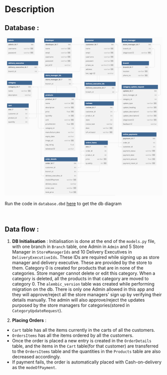 # Description

## Database : 

![db](/static/img/dbdiagram.jpg)

Run the code in `database.dbd` [here](https://dbdiagram.io/) to get the db diagram

<br>

## Data flow :

1. <b>DB Initialisation</b> : Initialisation is done at the end of the `models.py` file, with one branch in `Branch` table, one Admin in `Admin` and 5 Store Manager in `StoreManagerIds` and 10 Delivery Executives in `DeliveryExecutiveIds`. These IDs are required while signing up as store manager and delivery executive. These are provided by the store to them. Category 0 is created for products that are in none of the categories. Store manger cannot delete or edit this category. When a category is deleted, all the products in that category are moved to category 0. The `alembic_version` table was created while performing migration on the db. There is only one Admin allowed in this app and they will approve/reject all the store managers' sign up by verifying their details manually. The admin will also approve/reject the updates purposed by the store managers for categories(stored in `CategoryUpdateRequest`).

2. <b>Placing Orders</b> :

- `Cart` table has all the items currently in the carts of all the customers.
- `OrdersItems` has all the items ordered by all the customers.
- Once the order is placed a new entry is created in the `OrderDetails` table, and the items
in the `Cart` table(for that customer) are transferred to the `OrdersItems` table and the quantities in the `Products` table are also decreased accordingly.
- If payment fails, the order is automatically placed with Cash-on-delivery as the `modeOfPayment`.